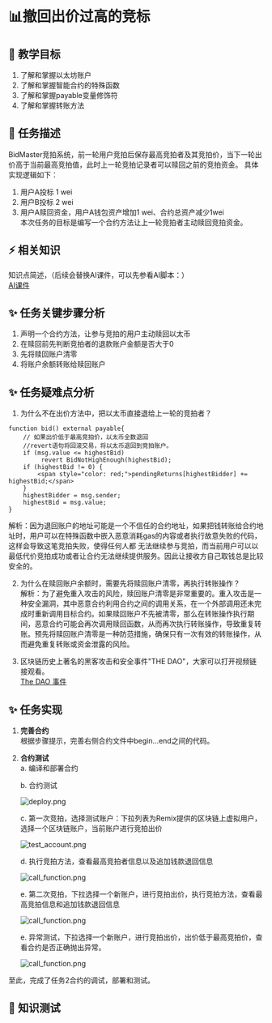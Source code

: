 # 📊撤回出价过高的竞标

## **🚧 教学目标**

1. 了解和掌握以太坊账户
2. 了解和掌握智能合约的特殊函数
3. 了解和掌握payable变量修饰符
4. 了解和掌握转账方法

## **💚 任务描述**

BidMaster竞拍系统，前一轮用户竞拍后保存最高竞拍者及其竞拍价，当下一轮出价高于当前最高竞拍值，此时上一轮竞拍记录者可以赎回之前的竞拍资金。 具体实现逻辑如下：     
1. 用户A投标 1 wei   
2. 用户B投标 2 wei
3. 用户A赎回资金，用户A钱包资产增加1 wei、合约总资产减少1wei   
本次任务的目标是编写一个合约方法让上一轮竞拍者主动赎回竞拍资金。  

## **⚡ 相关知识**
知识点简述，（后续会替换AI课件，可以先参看AI脚本：）  
[AI课件](https://docs.qq.com/sheet/DSmdHWWNoT25LTENl?tab=zlpfgb)  
   

## **✨ 任务关键步骤分析**
1. 声明一个合约方法，让参与竞拍的用户主动赎回以太币
2. 在赎回前先判断竞拍者的退款账户金额是否大于0
3. 先将赎回账户清零
4. 将账户余额转账给赎回账户

## **✨ 任务疑难点分析**
1. 为什么不在出价方法中，把以太币直接退给上一轮的竞拍者？  
```Solidity
function bid() external payable{
    // 如果出价低于最高竞拍价，以太币全数退回        
    //revert语句将回滚交易，将以太币退回到竞拍账户。 
    if (msg.value <= highestBid)
         revert BidNotHighEnough(highestBid);
    if (highestBid != 0) {
        <span style="color: red;">pendingReturns[highestBidder] += highestBid;</span>
    }
    highestBidder = msg.sender;
    highestBid = msg.value;
}

```  
解析：因为退回账户的地址可能是一个不信任的合约地址，如果把钱转账给合约地址时，用户可以在特殊函数中嵌入恶意消耗gas的内容或者执行故意失败的代码，这样会导致这笔竞拍失败，使得任何人都
无法继续参与竞拍，而当前用户可以以最低代价竞拍成功或者让合约无法继续提供服务。因此让接收方自己取钱总是比较安全的。 

2. 为什么在赎回账户余额时，需要先将赎回账户清零，再执行转账操作？  
    解析：为了避免重入攻击的风险，赎回账户清零是非常重要的。重入攻击是一种安全漏洞，其中恶意合约利用合约之间的调用关系，在一个外部调用还未完成时重新调用目标合约。如果赎回账户不先被清零，那么在转账操作执行期间，恶意合约可能会再次调用赎回函数，从而再次执行转账操作，导致重复转账。预先将赎回账户清零是一种防范措施，确保只有一次有效的转账操作，从而避免重复转账或资金泄露的风险。

3. 区块链历史上著名的黑客攻击和安全事件"THE DAO"，大家可以打开视频链接观看。  
[The DAO 事件](https://www.bilibili.com/video/BV1BR4y1x7AK/?spm_id_from=333.999.0.0&vd_source=50f82b34fe1761acb5f2ec3a1580603e)  
 
## **✨ 任务实现**
1. **完善合约**  
    根据步骤提示，完善右侧合约文件中begin...end之间的代码。
3. **合约测试**  
   a. 编译和部署合约   

   b. 合约测试

   ![deploy.png](https://i.postimg.cc/bNkcRvZs/2.png)

   c. 第一次竞拍，选择测试账户：下拉列表为Remix提供的区块链上虚拟用户，选择一个区块链账户，当前账户进行竞拍出价

   ![test_account.png](https://i.postimg.cc/vBtbXHqr/5.png)

   d. 执行竞拍方法，查看最高竞拍者信息以及追加钱款退回信息

   ![call_function.png](https://i.postimg.cc/m2BkMKDf/12.png)

   e. 第二次竞拍，下拉选择一个新账户，进行竞拍出价，执行竞拍方法，查看最高竞拍信息和追加钱款退回信息

   ![call_function.png](https://i.postimg.cc/SN1XhDyB/13.png)  

    e. 异常测试，下拉选择一个新账户，进行竞拍出价，出价低于最高竞拍价，查看合约是否正确抛出异常。

   ![call_function.png](https://i.postimg.cc/DZrzW3tN/18.png)   

至此，完成了任务2合约的调试，部署和测试。
## **🌸 知识测试**  